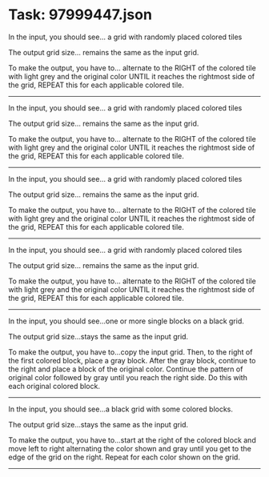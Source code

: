 # Task: 97999447.json

In the input, you should see... a grid with randomly placed colored tiles

The output grid size... remains the same as the input grid.

To make the output, you have to... alternate to the RIGHT of the colored tile with light grey and the original color UNTIL it reaches the rightmost side of the grid, REPEAT this for each applicable colored tile.

---

In the input, you should see... a grid with randomly placed colored tiles

The output grid size... remains the same as the input grid.

To make the output, you have to... alternate to the RIGHT of the colored tile with light grey and the original color UNTIL it reaches the rightmost side of the grid, REPEAT this for each applicable colored tile.

---

In the input, you should see... a grid with randomly placed colored tiles

The output grid size... remains the same as the input grid.

To make the output, you have to... alternate to the RIGHT of the colored tile with light grey and the original color UNTIL it reaches the rightmost side of the grid, REPEAT this for each applicable colored tile.

---

In the input, you should see... a grid with randomly placed colored tiles

The output grid size... remains the same as the input grid.

To make the output, you have to... alternate to the RIGHT of the colored tile with light grey and the original color UNTIL it reaches the rightmost side of the grid, REPEAT this for each applicable colored tile.

---

In the input, you should see...one or more single blocks on a black grid.

The output grid size...stays the same as the input grid.

To make the output, you have to...copy the input grid. Then, to the right of the first colored block, place a gray block. After the gray block, continue to the right and place a block of the original color. Continue the pattern of original color followed by gray until you reach the right side. Do this with each original colored block.

---

In the input, you should see...a black grid with some colored blocks.

The output grid size...stays the same as the input grid.

To make the output, you have to...start at the right of the colored block and move left to right alternating the color shown and gray until you get to the edge of the grid on the right. Repeat for each color shown on the grid.

---

